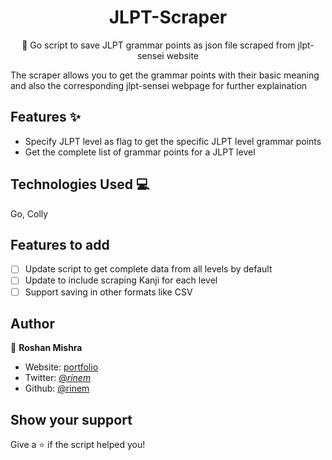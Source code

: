 <div align="center">
<h1 align="center">JLPT-Scraper</h3>

<p align="center">
    📖 Go script to save JLPT grammar points as json file scraped from jlpt-sensei website
    <br />
  </p>
</div>

The scraper allows you to get the grammar points with their basic meaning and also the corresponding jlpt-sensei webpage for further explaination

## Features ✨

- Specify JLPT level as flag to get the specific JLPT level grammar points
- Get the complete list of grammar points for a JLPT level

## Technologies Used 💻
Go, Colly

## Features to add
- [ ] Update script to get complete data from all levels by default
- [ ] Update to include scraping Kanji for each level
- [ ] Support saving in other formats like CSV

## Author

👤 **Roshan Mishra**

- Website: [portfolio](https://portfolio.rinem.in)
- Twitter: [@_rinem_](https://twitter.com/_rinem_)
- Github: [@rinem](https://github.com/rinem)

## Show your support

Give a ⭐️ if the script helped you!


